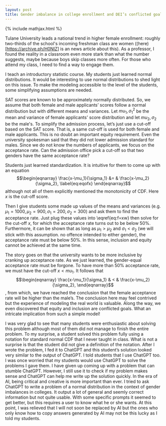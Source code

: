 ```yaml
---
layout: post
title: Gender imbalance in college enrollment and DEI’s conflicted goals: insights gained from normal distributions 
---
```


{% include mathjax.html %}

Tulane University leads a national trend in higher female enrollment: roughly two-thirds of the school's incoming freshman class are women ((here)[https://archive.ph/H0NIZ] is an news article about this).  As a professor, I found the reality in a classroom even more stark than what the number suggests, maybe because boys skip classes more often.  For those who attend my class, I need to find a way to engage them. 

I teach an introductory statistic course. My students just learned normal distributions. It would be interesting to use normal distributions to shed light on this issue. To make the modeling accessible to the level of the students, some simplifying assumptions are needed. 

SAT scores are known to be approximately normally distributed. So, we assume that both female and male applicants’ scores follow a normal distribution but with different means and variances. Let $mu_1, \sigma_1^2$ be the mean and variance of female applicants' score distribution and let $mu_2, \sigma_2$ be the male's. To simplify the admission process, let’s just use a cut-off based on the SAT score. That is, a same cut-off is used for both female and male applicants. This is no doubt an important equity requirement. Even the university spokesman said that they did not lower admission standard for males. Since we do not know the numbers of applicants, we focus on the acceptance rate. Can the admission office pick a cut-off so that two genders have the same acceptance rate?

Students just learned standardization. It is intuitive for them to come up with an equation 
$$\begin{eqnarray}
\frac{x-\mu_1}{\sigma_1} &= & \frac{x-\mu_2}{\sigma_2}, \label{eq:eqofx}
\end{eqnarray}$$
 although not all of them explicitly mentioned the monotonicity of CDF. Here $x$ is the cut-off score. 

Then I give students some made up values of the means and variances (e.g. $\mu_1=1000,\mu_2=900,\sigma_1=200,\sigma_2=300$) and ask them to find the acceptance rate. Just plug these values into \eqref{eq:f=xw} then solve for the cut-off $x$, for which the acceptance rate turns out to be below 50%. Furthermore, it can be shown that as long as $\mu_1>\mu_2$ and $\sigma_1<\sigma_2$ (we will stick with this assumption. no offence intended to either gender), the acceptance rate must be below 50%. In this sense, inclusion and equity cannot be achieved at the same time.

The story goes on that the university wants to be more inclusive by cranking up acceptance rate. As we just learned, the gender-equal acceptance rate must be forgone. To have more than 50% acceptance rate, we must have the cut-off $x<mu_1$. It follows that 
$$\begin{eqnarray}
\frac{x-\mu_1}{\sigma_1} & < & \frac{x-\mu_2}{\sigma_2}, 
\end{eqnarray}$$,
from which, we have reached the conclusion that the female acceptance rate will be higher than the male’s. The conclusion here may feel contrived but the experience of modeling the real world is valuable. Along the way, we even discovered that equity and inclusion are conflicted goals. What an intricate implication from such a simple model! 

I was very glad to see that many students were enthusiastic about solving this problem although most of them did not manage to finish the entire problem. To my surprise, a student solved this problem fully using a notation for standard normal CDF that I never taught in class. What is not a surprise is that the student did not give a definition of the notation. After I wrote the problem, I fed it to ChatGPT and this student’s solution looked very similar to the output of ChatGPT. I told students that I use ChatGPT too. I was once worried that my students would use ChatGPT to solve the problems I gave them. I have given up coming up with a problem that can stumble ChatGPT. However, I still use it to check if my problem makes sense and ChatGPT can help me write up the solution quickly. In the era of AI, being critical and creative is more important than ever. I tried to ask ChatGPT to write a problem of a normal distribution in the context of gender imbalances in colleges. It output a lot of general and seemly correct information but not quite usable. With some specific prompts it seemed to get better, but this requires a user to know what he or she wants.  At this point, I was relieved that I will not soon be replaced by AI but the ones who only know how to copy answers generated by AI may not be this lucky as I told my students. 

